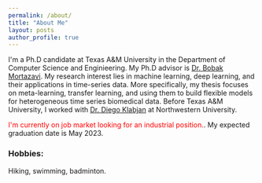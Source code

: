 ```yaml
---
permalink: /about/
title: "About Me"
layout: posts
author_profile: true
---
```


I'm a Ph.D candidate at Texas A&M University in the Department of Computer Science and Enginieering. My Ph.D advisor is [Dr. Bobak Mortazavi](https://stmilab.github.io/). My research interest lies in machine learning, deep learning, and their applications in time-series data. More specifically, my thesis focuses on meta-learning, transfer learning, and using them to build flexible models for heterogeneous time series biomedical data. Before Texas A&M University, I worked with [Dr. Diego Klabjan](https://dynresmanagement.com/index.html) at Northwestern University.

<span style="color:red">I'm currently on job market looking for an industrial position.</span>. My expected graduation date is May 2023.

### Hobbies:
Hiking, swimming, badminton.

